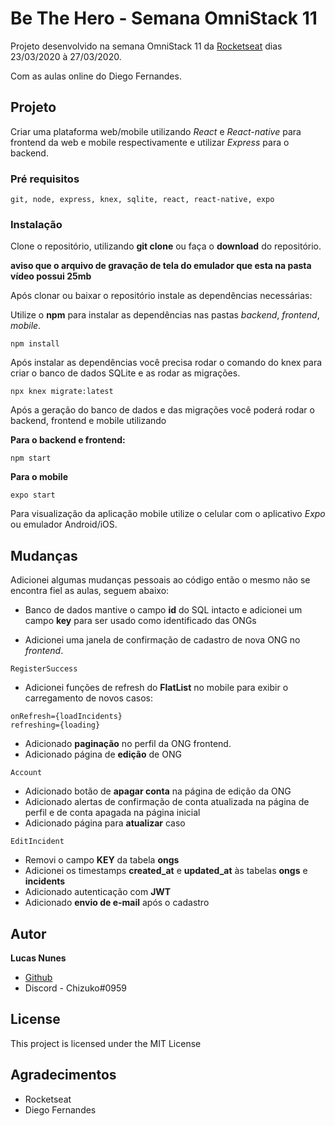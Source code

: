 
# Be The Hero - Semana OmniStack 11

 Projeto desenvolvido na semana OmniStack 11 da [Rocketseat](https://rocketseat.com.br/) dias 23/03/2020 à 27/03/2020.

Com as aulas online do Diego Fernandes.
  
## Projeto

Criar uma plataforma web/mobile utilizando *React* e *React-native* para frontend da web e mobile respectivamente e utilizar *Express* para o backend.
  
### Pré requisitos

```
git, node, express, knex, sqlite, react, react-native, expo
```
  
### Instalação

Clone o repositório, utilizando **git clone** ou faça o **download** do repositório.

**aviso que o arquivo de gravação de tela do emulador que esta na pasta vídeo possui 25mb**



Após clonar ou baixar o repositório instale as dependências necessárias:

Utilize o **npm** para instalar as dependências nas pastas *backend*, *frontend*, *mobile*.

```
npm install
```
Após instalar as dependências você precisa rodar o comando do knex para criar o banco de dados SQLite e as rodar as migrações. 

```
npx knex migrate:latest
```

Após a geração do banco de dados e das migrações você poderá rodar o backend, frontend e mobile utilizando

**Para o backend e frontend:**
```
npm start
```

**Para o mobile**
```
expo start
```
Para visualização da aplicação mobile utilize o celular com o aplicativo *Expo* ou emulador Android/iOS.


## Mudanças

Adicionei algumas mudanças pessoais ao código então o mesmo não se encontra fiel as aulas, seguem abaixo:

* Banco de dados mantive o campo **id** do SQL intacto e adicionei um campo **key** para ser usado como identificado das ONGs

* Adicionei uma janela de confirmação de cadastro de nova ONG no *frontend*.
```
RegisterSuccess
```
  * Adicionei funções de refresh do **FlatList** no mobile para exibir o carregamento de novos casos:
```
onRefresh={loadIncidents}
refreshing={loading}
```
  * Adicionado **paginação** no perfil da ONG frontend.
  * Adicionado página de **edição** de ONG
```
Account
```
  * Adicionado botão de **apagar conta** na página de edição da ONG
  * Adicionado alertas de confirmação de conta atualizada na página de perfil e de conta apagada na página inicial
  * Adicionado página para **atualizar** caso
```
EditIncident
```
  * Removi o campo **KEY** da tabela **ongs**
  * Adicionei os timestamps **created_at** e **updated_at** às tabelas **ongs** e **incidents**
  * Adicionado autenticação com **JWT**
  * Adicionado **envio de e-mail** após o cadastro

## Autor

**Lucas Nunes** 
* [Github](https://github.com/lucascnunes)
* Discord - Chizuko#0959

## License

This project is licensed under the MIT License

## Agradecimentos

* Rocketseat
* Diego Fernandes
